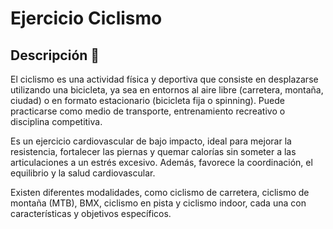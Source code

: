 # Ejercicio Ciclismo

## Descripción 📖 

El ciclismo es una actividad física y deportiva que consiste en desplazarse utilizando una bicicleta, ya sea en entornos al aire libre (carretera, montaña, ciudad) o en formato estacionario (bicicleta fija o spinning). Puede practicarse como medio de transporte, entrenamiento recreativo o disciplina competitiva.

Es un ejercicio cardiovascular de bajo impacto, ideal para mejorar la resistencia, fortalecer las piernas y quemar calorías sin someter a las articulaciones a un estrés excesivo. Además, favorece la coordinación, el equilibrio y la salud cardiovascular.

Existen diferentes modalidades, como ciclismo de carretera, ciclismo de montaña (MTB), BMX, ciclismo en pista y ciclismo indoor, cada una con características y objetivos específicos.

